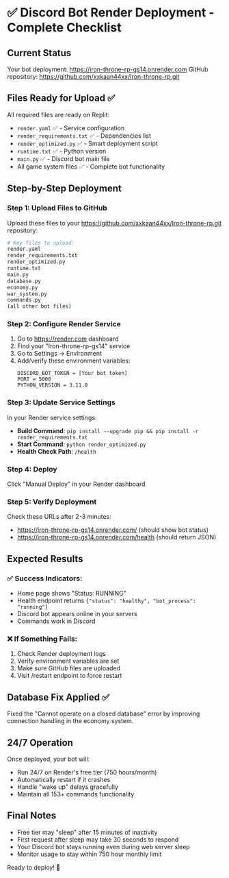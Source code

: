 # ✅ Discord Bot Render Deployment - Complete Checklist

## Current Status
Your bot deployment: https://iron-throne-rp-gs14.onrender.com
GitHub repository: https://github.com/xxkaan44xx/Iron-throne-rp.git

## Files Ready for Upload ✅

All required files are ready on Replit:
- `render.yaml` ✅ - Service configuration
- `render_requirements.txt` ✅ - Dependencies list  
- `render_optimized.py` ✅ - Smart deployment script
- `runtime.txt` ✅ - Python version
- `main.py` ✅ - Discord bot main file
- All game system files ✅ - Complete bot functionality

## Step-by-Step Deployment

### Step 1: Upload Files to GitHub
Upload these files to your https://github.com/xxkaan44xx/Iron-throne-rp.git repository:

```bash
# Key files to upload:
render.yaml
render_requirements.txt  
render_optimized.py
runtime.txt
main.py
database.py
economy.py
war_system.py
commands.py
(all other bot files)
```

### Step 2: Configure Render Service
1. Go to https://render.com dashboard
2. Find your "Iron-throne-rp-gs14" service
3. Go to Settings → Environment  
4. Add/verify these environment variables:
   ```
   DISCORD_BOT_TOKEN = [Your bot token]
   PORT = 5000
   PYTHON_VERSION = 3.11.0
   ```

### Step 3: Update Service Settings
In your Render service settings:
- **Build Command**: `pip install --upgrade pip && pip install -r render_requirements.txt`
- **Start Command**: `python render_optimized.py`
- **Health Check Path**: `/health`

### Step 4: Deploy
Click "Manual Deploy" in your Render dashboard

### Step 5: Verify Deployment
Check these URLs after 2-3 minutes:
- https://iron-throne-rp-gs14.onrender.com/ (should show bot status)
- https://iron-throne-rp-gs14.onrender.com/health (should return JSON)

## Expected Results

### ✅ Success Indicators:
- Home page shows "Status: RUNNING"
- Health endpoint returns `{"status": "healthy", "bot_process": "running"}`
- Discord bot appears online in your servers
- Commands work in Discord

### ❌ If Something Fails:
1. Check Render deployment logs
2. Verify environment variables are set
3. Make sure GitHub files are uploaded
4. Visit /restart endpoint to force restart

## Database Fix Applied ✅
Fixed the "Cannot operate on a closed database" error by improving connection handling in the economy system.

## 24/7 Operation
Once deployed, your bot will:
- Run 24/7 on Render's free tier (750 hours/month)
- Automatically restart if it crashes
- Handle "wake up" delays gracefully
- Maintain all 153+ commands functionality

## Final Notes
- Free tier may "sleep" after 15 minutes of inactivity
- First request after sleep may take 30 seconds to respond
- Your Discord bot stays running even during web server sleep
- Monitor usage to stay within 750 hour monthly limit

Ready to deploy! 🚀